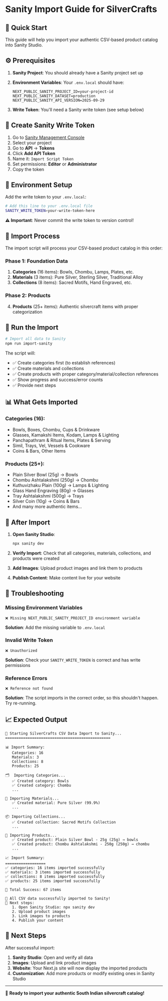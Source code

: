 # Sanity Import Guide for SilverCrafts

## 🚀 Quick Start

This guide will help you import your authentic CSV-based product catalog into Sanity Studio.

## ⚙️ Prerequisites

1. **Sanity Project**: You should already have a Sanity project set up
2. **Environment Variables**: Your `.env.local` should have:
   ```
   NEXT_PUBLIC_SANITY_PROJECT_ID=your-project-id
   NEXT_PUBLIC_SANITY_DATASET=production
   NEXT_PUBLIC_SANITY_API_VERSION=2025-09-29
   ```

3. **Write Token**: You'll need a Sanity write token (see setup below)

## 🔑 Create Sanity Write Token

1. Go to [Sanity Management Console](https://manage.sanity.io/)
2. Select your project
3. Go to **API** → **Tokens**
4. Click **Add API Token**
5. Name it: `Import Script Token`
6. Set permissions: **Editor** or **Administrator**
7. Copy the token

## 📝 Environment Setup

Add the write token to your `.env.local`:

```bash
# Add this line to your .env.local file
SANITY_WRITE_TOKEN=your-write-token-here
```

**⚠️ Important**: Never commit the write token to version control!

## 🎯 Import Process

The import script will process your CSV-based product catalog in this order:

### Phase 1: Foundation Data
1. **Categories** (16 items): Bowls, Chombu, Lamps, Plates, etc.
2. **Materials** (3 items): Pure Silver, Sterling Silver, Traditional Alloy
3. **Collections** (8 items): Sacred Motifs, Hand Engraved, etc.

### Phase 2: Products
4. **Products** (25+ items): Authentic silvercraft items with proper categorization

## 🚀 Run the Import

```bash
# Import all data to Sanity
npm run import-sanity
```

The script will:
- ✅ Create categories first (to establish references)
- ✅ Create materials and collections
- ✅ Create products with proper category/material/collection references
- ✅ Show progress and success/error counts
- ✅ Provide next steps

## 📊 What Gets Imported

### Categories (16):
- Bowls, Boxes, Chombu, Cups & Drinkware
- Glasses, Kamakshi Items, Kodam, Lamps & Lighting
- Panchapathram & Ritual Items, Plates & Serving
- Simil, Trays, Vel, Vessels & Cookware
- Coins & Bars, Other Items

### Products (25+):
- Plain Silver Bowl (25g) → Bowls
- Chombu Ashtalakshmi (250g) → Chombu
- Kuthuvizhaku Plain (100g) → Lamps & Lighting
- Glass Hand Engraving (80g) → Glasses
- Tray Ashtalakshmi (500g) → Trays
- Silver Coin (10g) → Coins & Bars
- And many more authentic items...

## 🎨 After Import

1. **Open Sanity Studio**:
   ```bash
   npx sanity dev
   ```

2. **Verify Import**: Check that all categories, materials, collections, and products were created

3. **Add Images**: Upload product images and link them to products

4. **Publish Content**: Make content live for your website

## 🔧 Troubleshooting

### Missing Environment Variables
```
❌ Missing NEXT_PUBLIC_SANITY_PROJECT_ID environment variable
```
**Solution**: Add the missing variable to `.env.local`

### Invalid Write Token
```
❌ Unauthorized
```
**Solution**: Check your `SANITY_WRITE_TOKEN` is correct and has write permissions

### Reference Errors
```
❌ Reference not found
```
**Solution**: The script imports in the correct order, so this shouldn't happen. Try re-running.

## 📈 Expected Output

```
🚀 Starting SilverCrafts CSV Data Import to Sanity...
===============================================

📊 Import Summary:
   Categories: 16
   Materials: 3
   Collections: 8
   Products: 25

🗂️  Importing Categories...
   ✅ Created category: Bowls
   ✅ Created category: Chombu
   ...

🧱 Importing Materials...
   ✅ Created material: Pure Silver (99.9%)
   ...

📦 Importing Collections...
   ✅ Created collection: Sacred Motifs Collection
   ...

🍴 Importing Products...
   ✅ Created product: Plain Silver Bowl - 25g (25g) → bowls
   ✅ Created product: Chombu Ashtalakshmi - 250g (250g) → chombu
   ...

📈 Import Summary:
==================
✅ categories: 16 items imported successfully
✅ materials: 3 items imported successfully
✅ collections: 8 items imported successfully
✅ products: 25 items imported successfully

🎯 Total Success: 67 items

🎉 All CSV data successfully imported to Sanity!
🎨 Next steps:
   1. Open Sanity Studio: npx sanity dev
   2. Upload product images
   3. Link images to products
   4. Publish your content
```

## 🎯 Next Steps

After successful import:
1. **Sanity Studio**: Open and verify all data
2. **Images**: Upload and link product images
3. **Website**: Your Next.js site will now display the imported products
4. **Customization**: Add more products or modify existing ones in Sanity Studio

---

🎉 **Ready to import your authentic South Indian silvercraft catalog!**
